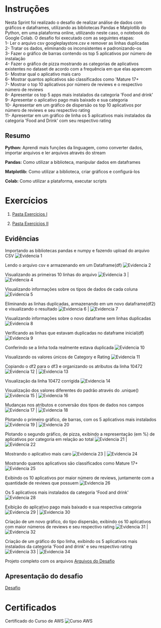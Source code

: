 # Instruções

Nesta Sprint foi realizado o desafio de realizar análise de dados com gráficos e dataframes, utilizando as bibliotecas Pandas e Matplotlib do Python, em uma plataforma online, utilizando neste caso, o notebook do Google Colab. O desafio foi executado com as seguintes etapas:<br>
1- Ler o arquivo csv googleplaystore.csv e remover as linhas duplicadas<br>
2- Tratar os dados, eliminando os inconsistentes e padronizando-os<br>
3- Fazer o gráfico de barras contendo os top 5 aplicativos por número de instalação<br>
4- Fazer o gráfico de pizza mostrando as categorias de aplicativos existentes no dataset de acordo com a frequência em que elas aparecem<br>
5- Mostrar qual o aplicativo mais caro<br>
6- Mostrar quantos aplicativos são classificados como 'Mature 17+<br>
7- Mostrar o top 10 aplicativos por número de reviews e o respectivo número de reviews<br>
8- Apresentar os top 5 apps mais instalados da categoria 'Food and drink'<br>
9- Apresentar o aplicativo pago mais baixado e sua categoria<br>
10- Apresentar em um gráfico de dispersão os top 10 aplicativos por número de reviews e seu respectivo rating<br>
11- Apresentar em um gráfico de linha os 5 aplicativos mais instalados da categoria 'Food and Drink' com seu respectivo rating<br>

## Resumo

**Python:** Aprendi mais funções da linguagem, como converter dados, importar arquivos e ler arquivos através do stream

**Pandas:** Como utilizar a biblioteca, manipular dados em dataframes

**Matplotlib:** Como utilizar a biblioteca, criar gráficos e configurá-los

**Colab:** Como utilizar a plataforma, executar scripts

# Exercícios

1. [Pasta Exercicios I](exercicios/)

2. [Pasta Exercicios II](exercicios/ExercicioII/)

## Evidências

Importando as bibliotecas pandas e numpy e fazendo upload do arquivo CSV
![Evidencia 1](evidencias/01.png)

Lendo o arquivo csv e armazenando em um Dataframe(df)
![Evidencia 2](evidencias/02.png)

Visualizando as primeiras 10 linhas do arquivo
![Evidencia 3](evidencias/03.png) | ![Evidencia 4](evidencias/04.png)

Visualizando informações sobre os tipos de dados de cada coluna
![Evidencia 5](evidencias/05.png)

Eliminando as linhas duplicadas, armazenando em um novo dataframe(df2) e visualizando o resultado
![Evidencia 6](evidencias/06.png) | ![Evidencia 7](evidencias/07.png)

Visualizando informações sobre o novo dataframe sem linhas duplicadas
![Evidencia 8](evidencias/08.png)

Verificando as linhas que estavam duplicadas no dataframe inicial(df)
![Evidencia 9](evidencias/09.png)

Conferindo se a linha toda realmente estava duplicada
![Evidencia 10](evidencias/10.png)

Visualizando os valores únicos de Category e Rating
![Evidencia 11](evidencias/11.png)

Copiando o df2 para o df3 e organizando os atributos da linha 10472
![Evidencia 12](evidencias/12.png) | ![Evidencia 13](evidencias/13.png)

Visualização da linha 10472 corrigida
![Evidencia 14](evidencias/14.png)

Visualização dos valores diferentes do padrão através do .unique()
![Evidencia 15](evidencias/15.png) | ![Evidencia 16](evidencias/16.png)

Mudanças nos atributos e conversão dos tipos de dados nos campos
![Evidencia 17](evidencias/17.png) | ![Evidencia 18](evidencias/18.png)

Plotando o primeiro gráfico, de barras, com os 5 aplicativos mais instalados
![Evidencia 19](evidencias/19.png) | ![Evidencia 20](evidencias/20.png)

Plotando o segundo gráfico, de pizza, exibindo a representação (em %) de aplicativos por categoria em relação ao total
![Evidencia 21](evidencias/21.png) | ![Evidencia 22](evidencias/22.png)

Mostrando o aplicativo mais caro 
![Evidencia 23](evidencias/23.png) | ![Evidencia 24](evidencias/24.png)

Mostrando quantos aplicativos são classificados como Mature 17+
![Evidencia 25](evidencias/25.png)

Exibindo os 10 aplicativos por maior número de reviews, juntamente com a quantidade de reviews que possuem
![Evidencia 26](evidencias/26.png)

Os 5 aplicativos mais instalados da categoria 'Food and drink'
![Evidencia 28](evidencias/28.png)

Exibição do aplicativo pago mais baixado e sua respectiva categoria
![Evidencia 29](evidencias/29.png) | ![Evidencia 30](evidencias/30.png)

Criação de um novo gráfico, do tipo dispersão, exibindo os 10 aplicativos com maior números de reviews e seu respectivo rating
![Evidencia 31](evidencias/31.png) | ![Evidencia 32](evidencias/32.png)

Criação de um gráfico do tipo linha, exibindo os 5 aplicativos mais instalados da categoria 'Food and drink' e seu respectivo rating
![Evidencia 33](evidencias/33.png) | ![Evidencia 34](evidencias/34.png)

Projeto completo com os arquivos
[Arquivos do Desafio](desafio/)

## Apresentação do desafio

[Desafio](desafio/README.md)

# Certificados

Certificado do Curso de AWS
![Curso AWS](certificados/AWS.png)